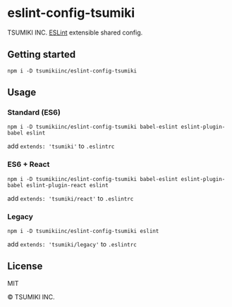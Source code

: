 # eslint-config-tsumiki

TSUMIKI INC. [ESLint](http://eslint.org/) extensible shared config.

## Getting started

```
npm i -D tsumikiinc/eslint-config-tsumiki
```

## Usage

### Standard (ES6)

```
npm i -D tsumikiinc/eslint-config-tsumiki babel-eslint eslint-plugin-babel eslint
```

add `extends: 'tsumiki'` to `.eslintrc`

### ES6 + React

```
npm i -D tsumikiinc/eslint-config-tsumiki babel-eslint eslint-plugin-babel eslint-plugin-react eslint
```

add `extends: 'tsumiki/react'` to `.eslintrc`

### Legacy

```
npm i -D tsumikiinc/eslint-config-tsumiki eslint
```

add `extends: 'tsumiki/legacy'` to `.eslintrc`

## License

MIT

© TSUMIKI INC.
